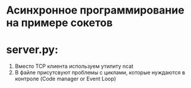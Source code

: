 # Асинхронное программирование на примере сокетов
# server.py:
1. Вместо TCP клиента используем утилиту ncat
2. В файле присутсвуют проблемы с циклами, которые нуждаются в контроле (Code manager or Event Loop)
